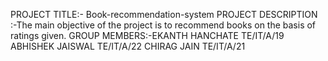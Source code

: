 PROJECT TITLE:- Book-recommendation-system
PROJECT DESCRIPTION :-The main objective of the project is to recommend books on the basis of ratings given.
GROUP MEMBERS:-EKANTH HANCHATE TE/IT/A/19
               ABHISHEK JAISWAL TE/IT/A/22
               CHIRAG JAIN TE/IT/A/21
